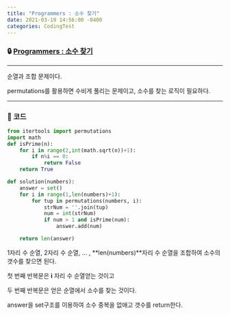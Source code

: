 ```yaml
---
title: "Programmers : 소수 찾기"
date: 2021-03-19 14:56:00 -0400
categories: CodingTest
---
```




### 🔒 [Programmers : 소수 찾기](https://programmers.co.kr/learn/courses/30/lessons/42839)

<hr>

순열과 조합 문제이다.

permutations를 활용하면 수비게 풀리는 문제이고, 소수를 찾는 로직이 필요하다.



<hr>


### 🔑 코드

```python
from itertools import permutations
import math
def isPrime(n):
    for i in range(2,int(math.sqrt(n))+1):
        if n%i == 0:
            return False
    return True

def solution(numbers):
    answer = set()
    for i in range(1,len(numbers)+1):
        for tup in permutations(numbers, i):
            strNum = ''.join(tup)
            num = int(strNum)
            if num > 1 and isPrime(num):
                answer.add(num)

    return len(answer)
```

1자리 수 순열, 2자리 수 순열, ... , **len(numbers)**자리 수 순열을 조합하여 소수의 갯수를 찾으면 된다.

첫 번째 반복문은 **i** 자리 수 순열얻는 것이고

두 번째 반복문은 얻은 순열에서 소수를 찾는 것이다.

answer을 set구조를 이용하여 소수 중복을 없애고 갯수를 return한다.